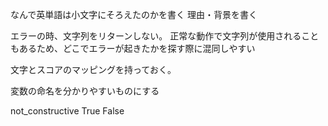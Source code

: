 なんで英単語は小文字にそろえたのかを書く
理由・背景を書く

エラーの時、文字列をリターンしない。
正常な動作で文字列が使用されることもあるため、どこでエラーが起きたかを探す際に混同しやすい

文字とスコアのマッピングを持っておく。

変数の命名を分かりやすいものにする

not_constructive
True False